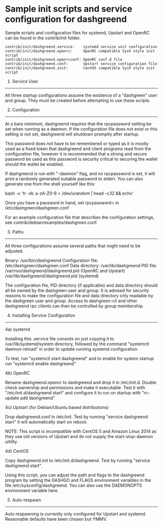 Sample init scripts and service configuration for dashgreend
==========================================================

Sample scripts and configuration files for systemd, Upstart and OpenRC
can be found in the contrib/init folder.

    contrib/init/dashgreend.service:    systemd service unit configuration
    contrib/init/dashgreend.openrc:     OpenRC compatible SysV style init script
    contrib/init/dashgreend.openrcconf: OpenRC conf.d file
    contrib/init/dashgreend.conf:       Upstart service configuration file
    contrib/init/dashgreend.init:       CentOS compatible SysV style init script

1. Service User
---------------------------------

All three startup configurations assume the existence of a "dashgreen" user
and group.  They must be created before attempting to use these scripts.

2. Configuration
---------------------------------

At a bare minimum, dashgreend requires that the rpcpassword setting be set
when running as a daemon.  If the configuration file does not exist or this
setting is not set, dashgreend will shutdown promptly after startup.

This password does not have to be remembered or typed as it is mostly used
as a fixed token that dashgreend and client programs read from the configuration
file, however it is recommended that a strong and secure password be used
as this password is security critical to securing the wallet should the
wallet be enabled.

If dashgreend is run with "-daemon" flag, and no rpcpassword is set, it will
print a randomly generated suitable password to stderr.  You can also
generate one from the shell yourself like this:

bash -c 'tr -dc a-zA-Z0-9 < /dev/urandom | head -c32 && echo'

Once you have a password in hand, set rpcpassword= in /etc/dashgreen/dashgreen.conf

For an example configuration file that describes the configuration settings,
see contrib/debian/examples/dashgreen.conf.

3. Paths
---------------------------------

All three configurations assume several paths that might need to be adjusted.

Binary:              /usr/bin/dashgreend
Configuration file:  /etc/dashgreen/dashgreen.conf
Data directory:      /var/lib/dashgreend
PID file:            /var/run/dashgreend/dashgreend.pid (OpenRC and Upstart)
                     /var/lib/dashgreend/dashgreend.pid (systemd)

The configuration file, PID directory (if applicable) and data directory
should all be owned by the dashgreen user and group.  It is advised for security
reasons to make the configuration file and data directory only readable by the
dashgreen user and group.  Access to dashgreen-cli and other dashgreend rpc clients
can then be controlled by group membership.

4. Installing Service Configuration
-----------------------------------

4a) systemd

Installing this .service file consists on just copying it to
/usr/lib/systemd/system directory, followed by the command
"systemctl daemon-reload" in order to update running systemd configuration.

To test, run "systemctl start dashgreend" and to enable for system startup run
"systemctl enable dashgreend"

4b) OpenRC

Rename dashgreend.openrc to dashgreend and drop it in /etc/init.d.  Double
check ownership and permissions and make it executable.  Test it with
"/etc/init.d/dashgreend start" and configure it to run on startup with
"rc-update add dashgreend"

4c) Upstart (for Debian/Ubuntu based distributions)

Drop dashgreend.conf in /etc/init.  Test by running "service dashgreend start"
it will automatically start on reboot.

NOTE: This script is incompatible with CentOS 5 and Amazon Linux 2014 as they
use old versions of Upstart and do not supply the start-stop-daemon uitility.

4d) CentOS

Copy dashgreend.init to /etc/init.d/dashgreend. Test by running "service dashgreend start".

Using this script, you can adjust the path and flags to the dashgreend program by
setting the DASHGD and FLAGS environment variables in the file
/etc/sysconfig/dashgreend. You can also use the DAEMONOPTS environment variable here.

5. Auto-respawn
-----------------------------------

Auto respawning is currently only configured for Upstart and systemd.
Reasonable defaults have been chosen but YMMV.
